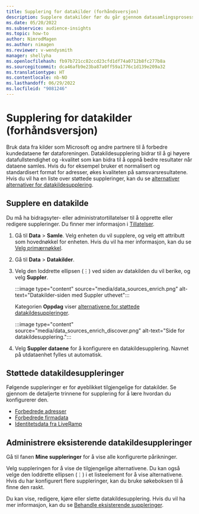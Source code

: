 ```yaml
---
title: Supplering for datakilder (forhåndsversjon)
description: Supplere datakilder før du går gjennom datasamlingsprosessen.
ms.date: 05/20/2022
ms.subservice: audience-insights
ms.topic: how-to
author: NimrodMagen
ms.author: nimagen
ms.reviewer: v-wendysmith
manager: shellyha
ms.openlocfilehash: fb97b721cc82ccd23cfd1df74a0712b8fc277b8a
ms.sourcegitcommit: dca46afb9e23ba87a0ff59a1776c1d139e209a32
ms.translationtype: HT
ms.contentlocale: nb-NO
ms.lasthandoff: 06/29/2022
ms.locfileid: "9081246"
---
```

# <a name="enrichment-for-data-sources-preview"></a>Supplering for datakilder (forhåndsversjon)

Bruk data fra kilder som Microsoft og andre partnere til å forbedre kundedataene før dataforeningen. Datakildesupplering bidrar til å gi høyere datafullstendighet og -kvalitet som kan bidra til å oppnå bedre resultater når dataene samles. Hvis du for eksempel bruker et normalisert og standardisert format for adresser, økes kvaliteten på samsvarsresultatene. Hvis du vil ha en liste over støttede suppleringer, kan du se [alternativer alternativer for datakildesupplering](#supported-data-source-enrichments).

## <a name="enrich-a-data-source"></a>Supplere en datakilde

Du må ha bidragsyter- eller administratortillatelser til å opprette eller redigere suppleringer. Du finner mer informasjon i [Tillatelser](permissions.md).  

1. Gå til **Data** > **Samle**. Velg enheten du vil supplere, og velg ett attributt som hovednøkkel for enheten. Hvis du vil ha mer informasjon, kan du se [Velg primærnøkkel](map-entities.md#select-primary-key-and-semantic-type-for-attributes).

1. Gå til **Data** > **Datakilder**.

1. Velg den loddrette ellipsen (&vellip;) ved siden av datakilden du vil berike, og velg **Suppler**.

   :::image type="content" source="media/data_sources_enrich.png" alt-text="Datakilder-siden med Suppler uthevet":::

   Kategorien **Oppdag** viser [alternativene for støttede datakildesuppleringer](#supported-data-source-enrichments).

   :::image type="content" source="media/data_sources_enrich_discover.png" alt-text="Side for datakildesupplering.":::

1. Velg **Suppler dataene** for å konfigurere en datakildesupplering. Navnet på utdataenhet fylles ut automatisk.

## <a name="supported-data-source-enrichments"></a>Støttede datakildesuppleringer

Følgende suppleringer er for øyeblikket tilgjengelige for datakilder. Se gjennom de detaljerte trinnene for supplering for å lære hvordan du konfigurerer den.

- [Forbedrede adresser](enrichment-enhanced-addresses.md)
- [Forbedrede firmadata](enrichment-enhanced-company-data.md)
- [Identitetsdata fra LiveRamp](enrichment-liveramp.md)

## <a name="manage-existing-data-source-enrichments"></a>Administrere eksisterende datakildesuppleringer

Gå til fanen **Mine suppleringer** for å vise alle konfigurerte pårikninger.

Velg suppleringen for å vise de tilgjengelige alternativene. Du kan også velge den loddrette ellipsen (&vellip;) i et listeelement for å vise alternativene. Hvis du har konfigurert flere suppleringer, kan du bruke søkeboksen til å finne den raskt.

Du kan vise, redigere, kjøre eller slette datakildesupplering. Hvis du vil ha mer informasjon, kan du se [Behandle eksisterende suppleringer](enrichment-hub.md).
